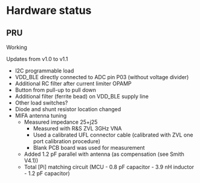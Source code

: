 # Hardware status
## PRU
Working

Updates from v1.0 to v1.1
- I2C programmable load
- VDD_BLE directly connected to ADC pin P03 (without voltage divider)
- Additional RC filter after current limiter OPAMP
- Button from pull-up to pull down
- Additional filter (ferrite bead) on VDD_BLE supply line
- Other load switches?
- Diode and shunt resistor location changed
- MIFA antenna tuning
  - Measured impedance 25+j25
    - Measured with R&S ZVL 3GHz VNA
    - Used a calibrated UFL connector cable (calibrated with ZVL one port calibration procedure)
    - Blank PCB board was used for measurement
  - Added 1.2 pF parallel with antenna (as compensation (see Smith V4.1))
  - Total [Pi] matching circuit (MCU - 0.8 pF capacitor - 3.9 nH inductor - 1.2 pF capacitor)
